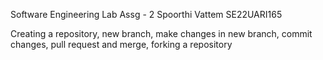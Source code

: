 Software Engineering Lab Assg - 2
Spoorthi Vattem
SE22UARI165

Creating a repository, new branch, make changes in new branch, commit changes, pull request and merge, forking a repository

